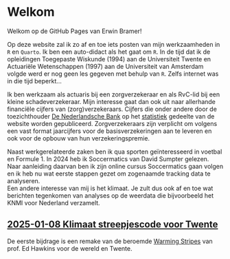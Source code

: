 # Welkom
Welkom op de GitHub Pages van Erwin Bramer!

Op deze website zal ik zo af en toe iets posten van mijn werkzaamheden in `R` en `Quarto`. Ik ben een auto-didact als het gaat om `R`. In de tijd dat ik de opleidingen Toegepaste Wiskunde (1994) aan de Universiteit Twente en Actuariële Wetenschappen (1997) aan de Universiteit van Amsterdam volgde werd er nog geen les gegeven met behulp van `R`. Zelfs internet was in die tijd beperkt... 
  
Ik ben werkzaam als actuaris bij een zorgverzekeraar en als RvC-lid bij een kleine schadeverzekeraar. Mijn interesse gaat dan ook uit naar allerhande financiële cijfers van (zorg)verzekeraars. Cijfers die onder andere door de toezichthouder [De Nederlandsche Bank](https://www.dnb.nl) op het [statistiek](https://www.dnb.nl/statistieken) gedeelte van de website worden gepubliceerd. Zorgverzekeraars zijn verplicht om volgens een vast format jaarcijfers voor de basisverzekeringen aan te leveren en ook voor de opbouw van hun verzekeringspremie.   
  
Naast werkgerelateerde zaken ben ik qua sporten geïnteresseerd in voetbal en Formule 1. In 2024 heb ik Soccermatics van David Sumpter gelezen. Naar aanleiding daarvan ben ik zijn online cursus Soccermatics gaan volgen en ik heb nu wat eerste stappen gezet om zogenaamde tracking data te analyseren.  
Een andere interesse van mij is het klimaat. Je zult dus ook af en toe wat berichten tegenkomen van analyses op de weerdata die bijvoorbeeld het KNMI voor Nederland verzamelt.

## [2025-01-08 Klimaat streepjescode voor Twente](klimaat/20250111-warmingstripes.html)
De eerste bijdrage is een remake van de beroemde [Warming Stripes](https://showyourstripes.info) van prof. Ed Hawkins voor de wereld en Twente. 
